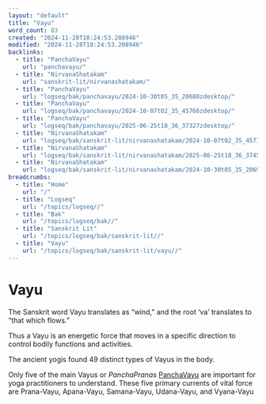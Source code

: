 ```yaml
---
layout: "default"
title: "Vayu"
word_count: 83
created: "2024-11-28T18:24:53.208946"
modified: "2024-11-28T18:24:53.208946"
backlinks:
  - title: "PanchaVayu"
    url: "panchavayu/"
  - title: "NirvanaShatakam"
    url: "sanskrit-lit/nirvanashatakam/"
  - title: "PanchaVayu"
    url: "logseq/bak/panchavayu/2024-10-30t05_35_20688zdesktop/"
  - title: "PanchaVayu"
    url: "logseq/bak/panchavayu/2024-10-07t02_35_45766zdesktop/"
  - title: "PanchaVayu"
    url: "logseq/bak/panchavayu/2025-06-25t18_36_37327zdesktop/"
  - title: "NirvanaShatakam"
    url: "logseq/bak/sanskrit-lit/nirvanashatakam/2024-10-07t02_35_45773zdesktop/"
  - title: "NirvanaShatakam"
    url: "logseq/bak/sanskrit-lit/nirvanashatakam/2025-06-25t18_36_37459zdesktop/"
  - title: "NirvanaShatakam"
    url: "logseq/bak/sanskrit-lit/nirvanashatakam/2024-10-30t05_35_20691zdesktop/"
breadcrumbs:
  - title: "Home"
    url: "/"
  - title: "Logseq"
    url: "/topics/logseq//"
  - title: "Bak"
    url: "/topics/logseq/bak//"
  - title: "Sanskrit Lit"
    url: "/topics/logseq/bak/sanskrit-lit//"
  - title: "Vayu"
    url: "/topics/logseq/bak/sanskrit-lit/vayu//"
---
```

# Vayu

The Sanskrit word Vayu translates as “wind,” and
the root ‘va’ translates to “that which flows.”

Thus a Vayu is an energetic force that moves in a specific direction to control bodily functions and activities.

The ancient yogis found 49 distinct types of Vayus in the body. 

Only five of the main Vayus or *PanchaPranas* [PanchaVayu](logseq/bak/panchavayu/2025-06-25t18_36_37327zdesktop/) are important for yoga practitioners to understand. These five primary currents of vital force are Prana-Vayu, Apana-Vayu, Samana-Vayu, Udana-Vayu, and Vyana-Vayu

